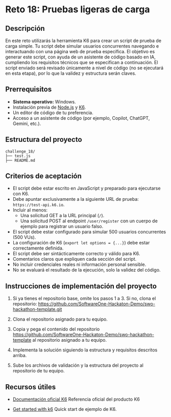# Reto 18: Pruebas ligeras de carga

## Descripción

En este reto utilizarás la herramienta K6 para crear un script de prueba de carga simple. Tu script debe simular usuarios concurrentes navegando e interactuando con una página web de prueba específica. El objetivo es generar este script, con ayuda de un asistente de código basado en IA, cumpliendo los requisitos técnicos que se especifican a continuación. El script enviado será revisado únicamente a nivel de código (no se ejecutará en esta etapa), por lo que la validez y estructura serán claves.

## Prerrequisitos  
  
- **Sistema operativo:** Windows.
- Instalación previa de [Node.js](https://nodejs.org/) y [K6](https://k6.io/docs/get-started/installation/).
- Un editor de código de tu preferencia.
- Acceso a un asistente de código (por ejemplo, Copilot, ChatGPT, Gemini, etc.).  

## Estructura del proyecto
```
challenge_18/
├── test.js
├── README.md
```

## Criterios de aceptación

- El script debe estar escrito en JavaScript y preparado para ejecutarse con K6.
- Debe apuntar exclusivamente a la siguiente URL de prueba: `https://test-api.k6.io`.
- Incluir al menos:
    - Una solicitud GET a la URL principal (`/`).
    - Una solicitud POST al endpoint `/user/register` con un cuerpo de ejemplo para registrar un usuario falso.
- El script debe estar configurado para simular 500 usuarios concurrentes (500 VUs).
- La configuración de K6 (`export let options = {...}`) debe estar correctamente definida.
- El script debe ser sintácticamente correcto y válido para K6.
- Comentarios claros que expliquen cada sección del script.
- No incluir credenciales reales ni información personal sensible.
- No se evaluará el resultado de la ejecución, solo la validez del código.  
  
## Instrucciones de implementación del proyecto 
1. Si ya tienes el repositorio base, omite los pasos 1 a 3. Si no, clona el repositorio:
https://github.com/SoftwareOne-Hackaton-Demo/swo-hackathon-template.git

2. Clona el repositorio asignado para tu equipo.

3. Copia y pega el contenido del repositorio https://github.com/SoftwareOne-Hackaton-Demo/swo-hackathon-template al repositorio asignado a tu equipo.

4. Implementa la solución siguiendo la estructura y requisitos descritos arriba.

5. Sube los archivos de validación y la estructura del proyecto al repositorio de tu equipo.

## Recursos útiles

- [Documentación oficial K6](https://grafana.com/docs/k6/latest/)
  Referencia oficial del producto K6

- [Get started with k6](https://grafana.com/docs/k6/latest/examples/get-started-with-k6/)
  Quick start de ejemplo de K6.
